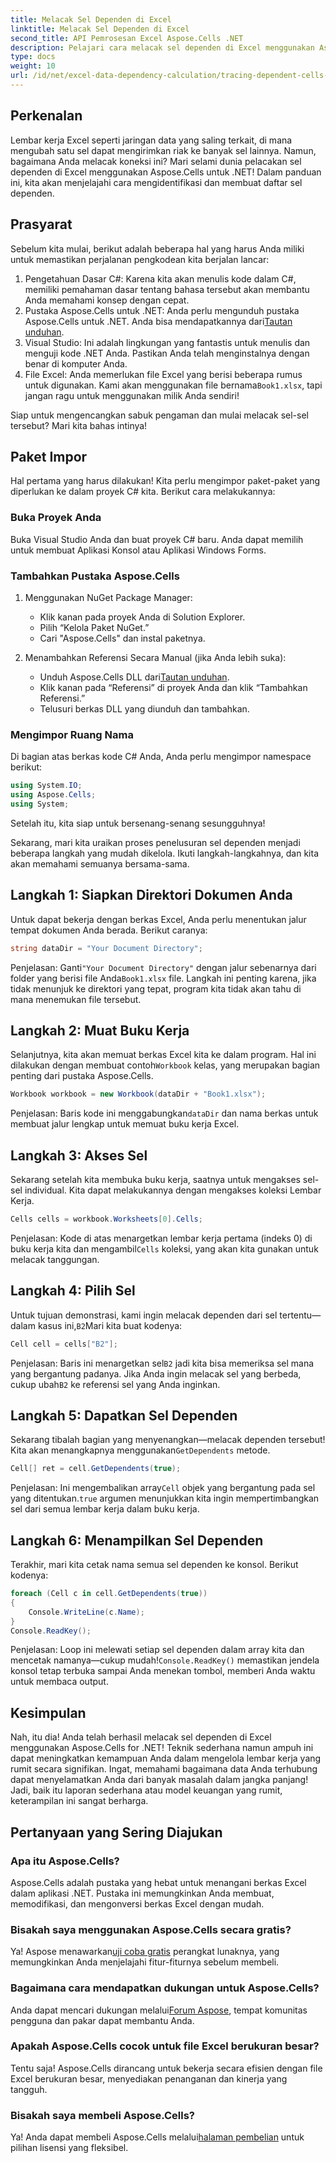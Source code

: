 ```yaml
---
title: Melacak Sel Dependen di Excel
linktitle: Melacak Sel Dependen di Excel
second_title: API Pemrosesan Excel Aspose.Cells .NET
description: Pelajari cara melacak sel dependen di Excel menggunakan Aspose.Cells untuk .NET dengan tutorial yang mudah diikuti ini.
type: docs
weight: 10
url: /id/net/excel-data-dependency-calculation/tracing-dependent-cells-in-excel/
---
```

## Perkenalan

Lembar kerja Excel seperti jaringan data yang saling terkait, di mana mengubah satu sel dapat mengirimkan riak ke banyak sel lainnya. Namun, bagaimana Anda melacak koneksi ini? Mari selami dunia pelacakan sel dependen di Excel menggunakan Aspose.Cells untuk .NET! Dalam panduan ini, kita akan menjelajahi cara mengidentifikasi dan membuat daftar sel dependen. 

## Prasyarat

Sebelum kita mulai, berikut adalah beberapa hal yang harus Anda miliki untuk memastikan perjalanan pengkodean kita berjalan lancar:

1. Pengetahuan Dasar C#: Karena kita akan menulis kode dalam C#, memiliki pemahaman dasar tentang bahasa tersebut akan membantu Anda memahami konsep dengan cepat.
2.  Pustaka Aspose.Cells untuk .NET: Anda perlu mengunduh pustaka Aspose.Cells untuk .NET. Anda bisa mendapatkannya dari[Tautan unduhan](https://releases.aspose.com/cells/net/).
3. Visual Studio: Ini adalah lingkungan yang fantastis untuk menulis dan menguji kode .NET Anda. Pastikan Anda telah menginstalnya dengan benar di komputer Anda. 
4. File Excel: Anda memerlukan file Excel yang berisi beberapa rumus untuk digunakan. Kami akan menggunakan file bernama`Book1.xlsx`, tapi jangan ragu untuk menggunakan milik Anda sendiri!

Siap untuk mengencangkan sabuk pengaman dan mulai melacak sel-sel tersebut? Mari kita bahas intinya!

## Paket Impor

Hal pertama yang harus dilakukan! Kita perlu mengimpor paket-paket yang diperlukan ke dalam proyek C# kita. Berikut cara melakukannya:

### Buka Proyek Anda

Buka Visual Studio Anda dan buat proyek C# baru. Anda dapat memilih untuk membuat Aplikasi Konsol atau Aplikasi Windows Forms.

### Tambahkan Pustaka Aspose.Cells

1. Menggunakan NuGet Package Manager: 
   - Klik kanan pada proyek Anda di Solution Explorer.
   - Pilih “Kelola Paket NuGet.”
   - Cari "Aspose.Cells" dan instal paketnya.

2. Menambahkan Referensi Secara Manual (jika Anda lebih suka): 
   -  Unduh Aspose.Cells DLL dari[Tautan unduhan](https://releases.aspose.com/cells/net/).
   - Klik kanan pada “Referensi” di proyek Anda dan klik “Tambahkan Referensi.”
   - Telusuri berkas DLL yang diunduh dan tambahkan.

### Mengimpor Ruang Nama

Di bagian atas berkas kode C# Anda, Anda perlu mengimpor namespace berikut:

```csharp
using System.IO;
using Aspose.Cells;
using System;
```

Setelah itu, kita siap untuk bersenang-senang sesungguhnya!

Sekarang, mari kita uraikan proses penelusuran sel dependen menjadi beberapa langkah yang mudah dikelola. Ikuti langkah-langkahnya, dan kita akan memahami semuanya bersama-sama.

## Langkah 1: Siapkan Direktori Dokumen Anda

Untuk dapat bekerja dengan berkas Excel, Anda perlu menentukan jalur tempat dokumen Anda berada. Berikut caranya:

```csharp
string dataDir = "Your Document Directory";
```

 Penjelasan: Ganti`"Your Document Directory"` dengan jalur sebenarnya dari folder yang berisi file Anda`Book1.xlsx` file. Langkah ini penting karena, jika tidak menunjuk ke direktori yang tepat, program kita tidak akan tahu di mana menemukan file tersebut.

## Langkah 2: Muat Buku Kerja

 Selanjutnya, kita akan memuat berkas Excel kita ke dalam program. Hal ini dilakukan dengan membuat contoh`Workbook` kelas, yang merupakan bagian penting dari pustaka Aspose.Cells.

```csharp
Workbook workbook = new Workbook(dataDir + "Book1.xlsx");
```

 Penjelasan: Baris kode ini menggabungkan`dataDir` dan nama berkas untuk membuat jalur lengkap untuk memuat buku kerja Excel. 

## Langkah 3: Akses Sel

Sekarang setelah kita membuka buku kerja, saatnya untuk mengakses sel-sel individual. Kita dapat melakukannya dengan mengakses koleksi Lembar Kerja.

```csharp
Cells cells = workbook.Worksheets[0].Cells;
```

 Penjelasan: Kode di atas menargetkan lembar kerja pertama (indeks 0) di buku kerja kita dan mengambil`Cells` koleksi, yang akan kita gunakan untuk melacak tanggungan.

## Langkah 4: Pilih Sel

 Untuk tujuan demonstrasi, kami ingin melacak dependen dari sel tertentu—dalam kasus ini,`B2`Mari kita buat kodenya:

```csharp
Cell cell = cells["B2"];
```

 Penjelasan: Baris ini menargetkan sel`B2` jadi kita bisa memeriksa sel mana yang bergantung padanya. Jika Anda ingin melacak sel yang berbeda, cukup ubah`B2` ke referensi sel yang Anda inginkan. 

## Langkah 5: Dapatkan Sel Dependen

 Sekarang tibalah bagian yang menyenangkan—melacak dependen tersebut! Kita akan menangkapnya menggunakan`GetDependents` metode.

```csharp
Cell[] ret = cell.GetDependents(true);
```

 Penjelasan: Ini mengembalikan array`Cell` objek yang bergantung pada sel yang ditentukan.`true` argumen menunjukkan kita ingin mempertimbangkan sel dari semua lembar kerja dalam buku kerja.

## Langkah 6: Menampilkan Sel Dependen

Terakhir, mari kita cetak nama semua sel dependen ke konsol. Berikut kodenya:

```csharp
foreach (Cell c in cell.GetDependents(true))
{
    Console.WriteLine(c.Name);
}
Console.ReadKey();
```

 Penjelasan: Loop ini melewati setiap sel dependen dalam array kita dan mencetak namanya—cukup mudah!`Console.ReadKey()` memastikan jendela konsol tetap terbuka sampai Anda menekan tombol, memberi Anda waktu untuk membaca output.

## Kesimpulan

Nah, itu dia! Anda telah berhasil melacak sel dependen di Excel menggunakan Aspose.Cells for .NET! Teknik sederhana namun ampuh ini dapat meningkatkan kemampuan Anda dalam mengelola lembar kerja yang rumit secara signifikan. Ingat, memahami bagaimana data Anda terhubung dapat menyelamatkan Anda dari banyak masalah dalam jangka panjang! Jadi, baik itu laporan sederhana atau model keuangan yang rumit, keterampilan ini sangat berharga.

## Pertanyaan yang Sering Diajukan

### Apa itu Aspose.Cells?
Aspose.Cells adalah pustaka yang hebat untuk menangani berkas Excel dalam aplikasi .NET. Pustaka ini memungkinkan Anda membuat, memodifikasi, dan mengonversi berkas Excel dengan mudah.

### Bisakah saya menggunakan Aspose.Cells secara gratis?
 Ya! Aspose menawarkan[uji coba gratis](https://releases.aspose.com/) perangkat lunaknya, yang memungkinkan Anda menjelajahi fitur-fiturnya sebelum membeli.

### Bagaimana cara mendapatkan dukungan untuk Aspose.Cells?
Anda dapat mencari dukungan melalui[Forum Aspose](https://forum.aspose.com/c/cells/9), tempat komunitas pengguna dan pakar dapat membantu Anda. 

### Apakah Aspose.Cells cocok untuk file Excel berukuran besar?
Tentu saja! Aspose.Cells dirancang untuk bekerja secara efisien dengan file Excel berukuran besar, menyediakan penanganan dan kinerja yang tangguh.

### Bisakah saya membeli Aspose.Cells?
 Ya! Anda dapat membeli Aspose.Cells melalui[halaman pembelian](https://purchase.aspose.com/buy) untuk pilihan lisensi yang fleksibel.